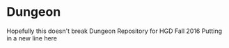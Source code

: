 # Dungeon
Hopefully this doesn't break
Dungeon Repository for HGD Fall 2016
Putting in a new line here
